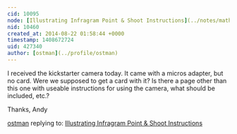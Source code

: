 ```yaml
---
cid: 10095
node: [Illustrating Infragram Point & Shoot Instructions](../notes/mathew/05-10-2014/illustrating-infragram-point-shoot-instructions)
nid: 10460
created_at: 2014-08-22 01:58:44 +0000
timestamp: 1408672724
uid: 427340
author: [ostman](../profile/ostman)
---
```


I received the kickstarter camera today. It came with a micros adapter, but no card. Were we supposed to get a card with it? Is there a page other than this one with useable instructions for using the camera, what should be included, etc.?

Thanks,
Andy

[ostman](../profile/ostman) replying to: [Illustrating Infragram Point & Shoot Instructions](../notes/mathew/05-10-2014/illustrating-infragram-point-shoot-instructions)

